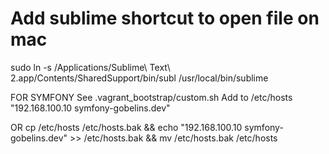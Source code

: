 # Add sublime shortcut to open file on mac
   sudo ln -s /Applications/Sublime\ Text\ 2.app/Contents/SharedSupport/bin/subl /usr/local/bin/sublime

   FOR SYMFONY
   See .vagrant_bootstrap/custom.sh
   Add to /etc/hosts "192.168.100.10 symfony-gobelins.dev"

   OR cp /etc/hosts /etc/hosts.bak && echo "192.168.100.10 symfony-gobelins.dev" >> /etc/hosts.bak && mv /etc/hosts.bak /etc/hosts